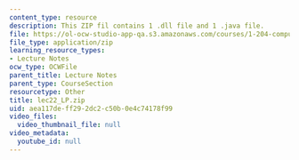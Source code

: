 ```yaml
---
content_type: resource
description: This ZIP fil contains 1 .dll file and 1 .java file.
file: https://ol-ocw-studio-app-qa.s3.amazonaws.com/courses/1-204-computer-algorithms-in-systems-engineering-spring-2010/aea117deff292dc2c50b0e4c74178f99_lec22_LP.zip
file_type: application/zip
learning_resource_types:
- Lecture Notes
ocw_type: OCWFile
parent_title: Lecture Notes
parent_type: CourseSection
resourcetype: Other
title: lec22_LP.zip
uid: aea117de-ff29-2dc2-c50b-0e4c74178f99
video_files:
  video_thumbnail_file: null
video_metadata:
  youtube_id: null
---
```

